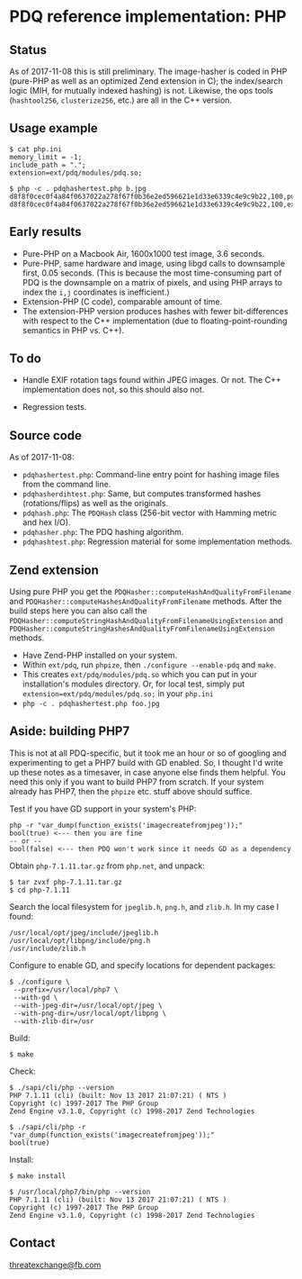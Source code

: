 # PDQ reference implementation: PHP

## Status

As of 2017-11-08 this is still preliminary. The image-hasher is coded in PHP
(pure-PHP as well as an optimized Zend extension in C); the index/search logic
(MIH, for mutually indexed hashing) is not. Likewise, the ops tools
(`hashtool256`, `clusterize256`, etc.) are all in the C++ version.

## Usage example

```
$ cat php.ini
memory_limit = -1;
include_path = ".";
extension=ext/pdq/modules/pdq.so;

$ php -c . pdqhashertest.php b.jpg
d8f8f0cec0f4a84f0637022a278f67f0b36e2ed596621e1d33e6339c4e9c9b22,100,purephp,b.jpg
d8f8f0cec0f4a84f0637022a278f67f0b36e2ed596621e1d33e6339c4e9c9b22,100,extnphp,b.jpg
```

## Early results

* Pure-PHP on a Macbook Air, 1600x1000 test image, 3.6 seconds.
* Pure-PHP, same hardware and image, using libgd calls to downsample first, 0.05 seconds. (This is because the most time-consuming part of PDQ is the downsample on a matrix of pixels, and using PHP arrays to index the `i,j` coordinates is inefficient.)
* Extension-PHP (C code), comparable amount of time.
* The extension-PHP version produces hashes with fewer bit-differences with respect to the C++ implementation (due to floating-point-rounding semantics in PHP vs. C++).

## To do

* Handle EXIF rotation tags found within JPEG images. Or not. The C++ implementation does not, so this should also not.

* Regression tests.

## Source code

As of 2017-11-08:

* `pdqhashertest.php`: Command-line entry point for hashing image files from the command line.
* `pdqhasherdihtest.php`: Same, but computes transformed hashes (rotations/flips) as well as the originals.
* `pdqhash.php`: The `PDQHash` class (256-bit vector with Hamming metric and hex I/O).
* `pdqhasher.php`: The PDQ hashing algorithm.
* `pdqhashtest.php`: Regression material for some implementation methods.

## Zend extension

Using pure PHP you get the
`PDQHasher::computeHashAndQualityFromFilename` and
`PDQHasher::computeHashesAndQualityFromFilename` methods. After the build steps here you can also call the
`PDQHasher::computeStringHashAndQualityFromFilenameUsingExtension` and
`PDQHasher::computeStringHashesAndQualityFromFilenameUsingExtension` methods.

* Have Zend-PHP installed on your system.
* Within `ext/pdq`, run `phpize`, then `./configure --enable-pdq` and `make`.
* This creates `ext/pdq/modules/pdq.so` which you can put in your installation's modules directory. Or, for local test, simply put `extension=ext/pdq/modules/pdq.so;` in your `php.ini`
* `php -c . pdqhashertest.php foo.jpg`

## Aside: building PHP7

This is not at all PDQ-specific, but it took me an hour or so of googling and
experimenting to get a PHP7 build with GD enabled. So, I thought I'd write up these
notes as a timesaver, in case anyone else finds them helpful. You need this only if you
want to build PHP7 from scratch. If your system already has PHP7, then the `phpize` etc.
stuff above should suffice.

Test if you have GD support in your system's PHP:
```
php -r "var_dump(function_exists('imagecreatefromjpeg'));"
bool(true) <--- then you are fine
-- or --
bool(false) <--- then PDQ won't work since it needs GD as a dependency
```

Obtain `php-7.1.11.tar.gz` from `php.net`, and unpack:
```
$ tar zvxf php-7.1.11.tar.gz
$ cd php-7.1.11
```

Search the local filesystem for `jpeglib.h`, `png.h`, and `zlib.h`. In my case I found:
```
/usr/local/opt/jpeg/include/jpeglib.h
/usr/local/opt/libpng/include/png.h
/usr/include/zlib.h
```

Configure to enable GD, and specify locations for dependent packages:
```
$ ./configure \
 --prefix=/usr/local/php7 \
 --with-gd \
 --with-jpeg-dir=/usr/local/opt/jpeg \
 --with-png-dir=/usr/local/opt/libpng \
 --with-zlib-dir=/usr

```

Build:
```
$ make
```

Check:
```
$ ./sapi/cli/php --version
PHP 7.1.11 (cli) (built: Nov 13 2017 21:07:21) ( NTS )
Copyright (c) 1997-2017 The PHP Group
Zend Engine v3.1.0, Copyright (c) 1998-2017 Zend Technologies

$ ./sapi/cli/php -r "var_dump(function_exists('imagecreatefromjpeg'));"
bool(true)
```

Install:
```
$ make install

$ /usr/local/php7/bin/php --version
PHP 7.1.11 (cli) (built: Nov 13 2017 21:07:21) ( NTS )
Copyright (c) 1997-2017 The PHP Group
Zend Engine v3.1.0, Copyright (c) 1998-2017 Zend Technologies
```

## Contact

threatexchange@fb.com
